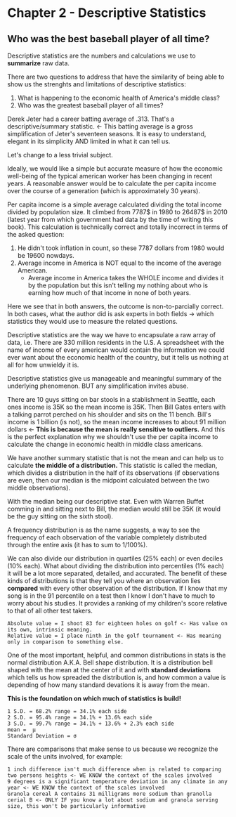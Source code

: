 # Chapter 2 - Descriptive Statistics
## Who was the best baseball player of all time?
Descriptive statistics are the numbers and calculations we use to **summarize** raw data.

There are two questions to address that have the similarity of being able to show us the strenghts and limitations of descriptive statistics:
1. What is happening to the economic health of America's middle class?
2. Who was the greatest baseball player of all times?

Derek Jeter had a career batting average of .313. That's a descriptive/summary statistic. <- This batting average is a gross simplification of Jeter's seventeen seasons. It is easy to understand, elegant in its simplicity AND limited in what it can tell us.

Let's change to a less trivial subject.

Ideally, we would like a simple but accurate measure of how the economic well-being of the typical american worker has been changing in recent years. A reasonable answer would be to calculate the per capita income over the course of a generation (which is approximately 30 years).

Per capita income is a simple average calculated dividing the total income divided by population size. It climbed from 7787$ in 1980 to 26487$ in 2010 (latest year from which government had data by the time of writing this book). This calculation is technically correct and totally incorrect in terms of the asked question:
1. He didn't took inflation in count, so these 7787 dollars from 1980 would be 19600 nowdays.
2. Average income in America is NOT equal to the income of the average American.
   * Average income in America takes the WHOLE income and divides it by the population but this isn't telling my nothing about who is earning how much of that income in none of both years.

Here we see that in both answers, the outcome is non-to-parcially correct. In both cases, what the author did is ask experts in both fields -> which statistics they would use to measure the related questions. 

Descriptive statistics are the way we have to encapsulate a raw array of data, i.e. There are 330 million residents in the U.S. A spreadsheet with the name of income of every american would contain the information we could ever want about the economic health of the country, but it tells us nothing at all for how unwieldy it is.

Descriptive statistics give us manageable and meaningful summary of the underlying phenomenon. BUT any simplification invites abuse.

There are 10 guys sitting on bar stools in a stablishment in Seattle, each ones income is 35K so the mean income is 35K. Then Bill Gates enters with a talking parrot perched on his shoulder and sits on the 11 bench. Bill's income is 1 billion (is not), so the mean income increases to about 91 million dollars <- **This is because the mean is really sensitive to outliers.** And this is the perfect explanation why we shouldn't use the per capita income to calculate the change in economic health in middle class americans.

We have another summary statistic that is not the mean and can help us to calculate **the middle of a distribution.** This statistic is called the median, which divides a distribution in the half of its observations (if observations are even, then our median is the midpoint calculated between the two middle observations).

With the median being our descriptive stat. Even with Warren Buffet comming in and sitting next to Bill, the median would still be 35K (it would be the guy sitting on the sixth stool).

A frequency distribution is as the name suggests, a way to see the frequency of each observation of the variable completely distributed through the entire axis (it has to sum to 1/100%).

We can also divide our distribution in quartiles (25% each) or even deciles (10% each). What about dividing the distribution into percentiles (1% each) it will be a lot more separated, detailed, and accurated. The benefit of these kinds of distributions is that they tell you where an observation lies **compared** with every other observation of the distribution. If I know that my song is in the 91 percentile on a test then I know I don't have to much to worry about his studies. It provides a ranking of my children's score relative to that of all other test takers.

    Absolute value = I shoot 83 for eighteen holes on golf <- Has value on its own, intrinsic meaning.
    Relative value = I place ninth in the golf tournament <- Has meaning only in comparison to something else.
 
 One of the most important, helpful, and common distributions in stats is the normal distribution A.K.A. Bell shape distribution. It is a distribution bell shaped with the mean at the center of it and with **standard deviations** which tells us how spreaded the distribution is, and how common a value is depending of how many standard devations it is away from the mean.

**This is the foundation on which much of statistics is build!**

    1 S.D. = 68.2% range = 34.1% each side
    2 S.D. = 95.4% range = 34.1% + 13.6% each side
    3 S.D. = 99.7% range = 34.1% + 13.6% + 2.3% each side
    mean =  µ
    Standard Deviation = σ


There are comparisons that make sense to us because we recognize the scale of the units involved, for example:
  
    1 inch difference isn't much difference when is related to comparing two persons heights <- WE KNOW the context of the scales involved
    9 degrees is a significant temperature deviation in any climate in any year <- WE KNOW the context of the scales involved
    Granola cereal A contains 31 milligrams more sodium than granolla cerial B <- ONLY IF you know a lot about sodium and granola serving size, this won't be particularly informative
    

 
